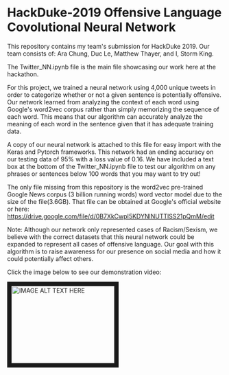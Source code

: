 # HackDuke-2019 Offensive Language Covolutional Neural Network
This repository contains my team's submission for HackDuke 2019. Our team consists of: Ara Chung, Duc Le, Matthew Thayer, and I, Storm King.

The Twitter_NN.ipynb file is the main file showcasing our work here at the hackathon.

For this project, we trained a neural network using 4,000 unique tweets in order to categorize whether or not a given sentence is potentially offensive. Our network learned from analyzing the context of each word using Google's word2vec corpus rather than simply memorizing the sequence of each word. This means that our algorithm can accurately analyze the meaning of each word in the sentence given that it has adequate training data.

A copy of our neural network is attached to this file for easy import with the Keras and Pytorch frameworks. This network had an ending accuracy on our testing data of 95% with a loss value of 0.16. We have included a text box at the bottom of the Twitter_NN.ipynb file to test our algorithm on any phrases or sentences below 100 words that you may want to try out!

The only file missing from this repository is the word2vec pre-trained Google News corpus (3 billion running words) word vector model due to the size of the file(3.6GB).
That file can be obtained at Google's official website or here: https://drive.google.com/file/d/0B7XkCwpI5KDYNlNUTTlSS21pQmM/edit

Note: Although our network only represented cases of Racism/Sexism, we believe with the correct datasets that this neural network could be expanded to represent all cases of offensive language. Our goal with this algorithm is to raise awareness for our presence on social media and how it could potentially affect others. 

Click the image below to see our demonstration video:

<a href="http://www.youtube.com/watch?feature=player_embedded&v=HAQ3fkJq17Y
" target="_blank"><img src="http://img.youtube.com/vi/HAQ3fkJq17Y/0.jpg" 
alt="IMAGE ALT TEXT HERE" width="240" height="180" border="10" /></a>




